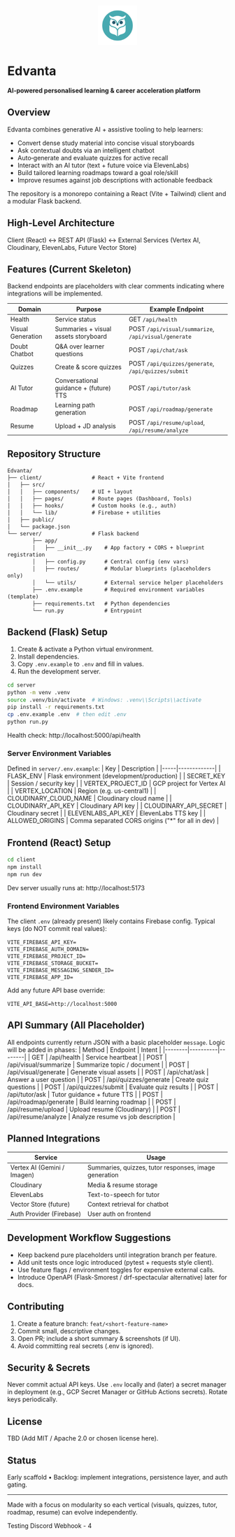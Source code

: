 <div align="center">
	<img src="client/public/edvanta-logo.png" alt="Edvanta" height="90" />
</div>
  
# Edvanta
**AI‑powered personalised learning & career acceleration platform**

## Overview

Edvanta combines generative AI + assistive tooling to help learners:

- Convert dense study material into concise visual storyboards
- Ask contextual doubts via an intelligent chatbot
- Auto‑generate and evaluate quizzes for active recall
- Interact with an AI tutor (text + future voice via ElevenLabs)
- Build tailored learning roadmaps toward a goal role/skill
- Improve resumes against job descriptions with actionable feedback

The repository is a monorepo containing a React (Vite + Tailwind) client and a modular Flask backend.

## High‑Level Architecture

Client (React) <-> REST API (Flask) <-> External Services (Vertex AI, Cloudinary, ElevenLabs, Future Vector Store)

## Features (Current Skeleton)

Backend endpoints are placeholders with clear comments indicating where integrations will be implemented.

| Domain            | Purpose                                | Example Endpoint                                     |
| ----------------- | -------------------------------------- | ---------------------------------------------------- |
| Health            | Service status                         | GET `/api/health`                                    |
| Visual Generation | Summaries + visual assets storyboard   | POST `/api/visual/summarize`, `/api/visual/generate` |
| Doubt Chatbot     | Q&A over learner questions             | POST `/api/chat/ask`                                 |
| Quizzes           | Create & score quizzes                 | POST `/api/quizzes/generate`, `/api/quizzes/submit`  |
| AI Tutor          | Conversational guidance + (future) TTS | POST `/api/tutor/ask`                                |
| Roadmap           | Learning path generation               | POST `/api/roadmap/generate`                         |
| Resume            | Upload + JD analysis                   | POST `/api/resume/upload`, `/api/resume/analyze`     |

## Repository Structure

```
Edvanta/
├── client/                # React + Vite frontend
│   ├── src/
│   │   ├── components/    # UI + layout
│   │   ├── pages/         # Route pages (Dashboard, Tools)
│   │   ├── hooks/         # Custom hooks (e.g., auth)
│   │   └── lib/           # Firebase + utilities
│   ├── public/
│   └── package.json
└── server/                # Flask backend
		├── app/
		│   ├── __init__.py    # App factory + CORS + blueprint registration
		│   ├── config.py      # Central config (env vars)
		│   ├── routes/        # Modular blueprints (placeholders only)
		│   └── utils/         # External service helper placeholders
		├── .env.example       # Required environment variables (template)
		├── requirements.txt   # Python dependencies
		└── run.py             # Entrypoint
```

## Backend (Flask) Setup

1. Create & activate a Python virtual environment.
2. Install dependencies.
3. Copy `.env.example` to `.env` and fill in values.
4. Run the development server.

```bash
cd server
python -m venv .venv
source .venv/bin/activate  # Windows: .venv\\Scripts\\activate
pip install -r requirements.txt
cp .env.example .env  # then edit .env
python run.py
```

Health check: http://localhost:5000/api/health

### Server Environment Variables

Defined in `server/.env.example`:
| Key | Description |
|-----|-------------|
| FLASK_ENV | Flask environment (development/production) |
| SECRET_KEY | Session / security key |
| VERTEX_PROJECT_ID | GCP project for Vertex AI |
| VERTEX_LOCATION | Region (e.g. us-central1) |
| CLOUDINARY_CLOUD_NAME | Cloudinary cloud name |
| CLOUDINARY_API_KEY | Cloudinary API key |
| CLOUDINARY_API_SECRET | Cloudinary secret |
| ELEVENLABS_API_KEY | ElevenLabs TTS key |
| ALLOWED_ORIGINS | Comma separated CORS origins ("\*" for all in dev) |

## Frontend (React) Setup

```bash
cd client
npm install
npm run dev
```

Dev server usually runs at: http://localhost:5173

### Frontend Environment Variables

The client `.env` (already present) likely contains Firebase config. Typical keys (do NOT commit real values):

```
VITE_FIREBASE_API_KEY=
VITE_FIREBASE_AUTH_DOMAIN=
VITE_FIREBASE_PROJECT_ID=
VITE_FIREBASE_STORAGE_BUCKET=
VITE_FIREBASE_MESSAGING_SENDER_ID=
VITE_FIREBASE_APP_ID=
```

Add any future API base override:

```
VITE_API_BASE=http://localhost:5000
```

## API Summary (All Placeholder)

All endpoints currently return JSON with a basic placeholder `message`. Logic will be added in phases:
| Method | Endpoint | Intent |
|--------|----------|--------|
| GET | /api/health | Service heartbeat |
| POST | /api/visual/summarize | Summarize topic / document |
| POST | /api/visual/generate | Generate visual assets |
| POST | /api/chat/ask | Answer a user question |
| POST | /api/quizzes/generate | Create quiz questions |
| POST | /api/quizzes/submit | Evaluate quiz results |
| POST | /api/tutor/ask | Tutor guidance + future TTS |
| POST | /api/roadmap/generate | Build learning roadmap |
| POST | /api/resume/upload | Upload resume (Cloudinary) |
| POST | /api/resume/analyze | Analyze resume vs job description |

## Planned Integrations

| Service                     | Usage                                                 |
| --------------------------- | ----------------------------------------------------- |
| Vertex AI (Gemini / Imagen) | Summaries, quizzes, tutor responses, image generation |
| Cloudinary                  | Media & resume storage                                |
| ElevenLabs                  | Text-to-speech for tutor                              |
| Vector Store (future)       | Context retrieval for chatbot                         |
| Auth Provider (Firebase)    | User auth on frontend                                 |

## Development Workflow Suggestions

- Keep backend pure placeholders until integration branch per feature.
- Add unit tests once logic introduced (pytest + requests style client).
- Use feature flags / environment toggles for expensive external calls.
- Introduce OpenAPI (Flask-Smorest / drf-spectacular alternative) later for docs.

## Contributing

1. Create a feature branch: `feat/<short-feature-name>`
2. Commit small, descriptive changes.
3. Open PR; include a short summary & screenshots (if UI).
4. Avoid committing real secrets (.env is ignored).

## Security & Secrets

Never commit actual API keys. Use `.env` locally and (later) a secret manager in deployment (e.g., GCP Secret Manager or GitHub Actions secrets). Rotate keys periodically.

## License

TBD (Add MIT / Apache 2.0 or chosen license here).

## Status

Early scaffold • Backlog: implement integrations, persistence layer, and auth gating.

---

Made with a focus on modularity so each vertical (visuals, quizzes, tutor, roadmap, resume) can evolve independently.

Testing Discord Webhook - 4